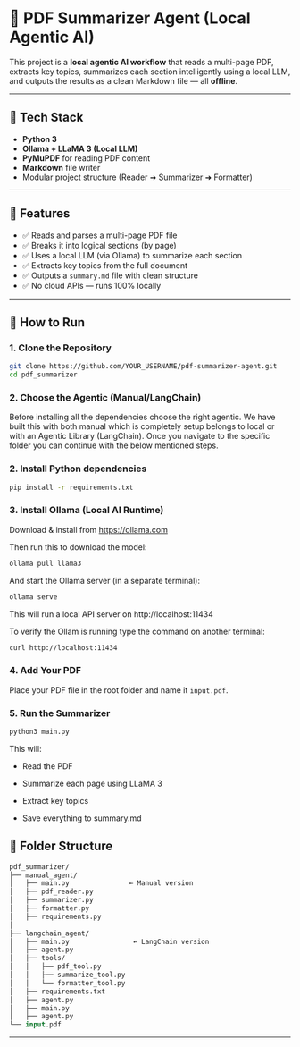 # 🤖 PDF Summarizer Agent (Local Agentic AI)

This project is a **local agentic AI workflow** that reads a multi-page PDF, extracts key topics, summarizes each section intelligently using a local LLM, and outputs the results as a clean Markdown file — all **offline**.

---

## 🔧 Tech Stack

- **Python 3**
- **Ollama + LLaMA 3 (Local LLM)**
- **PyMuPDF** for reading PDF content
- **Markdown** file writer
- Modular project structure (Reader ➜ Summarizer ➜ Formatter)

---

## 🎯 Features

- ✅ Reads and parses a multi-page PDF file
- ✅ Breaks it into logical sections (by page)
- ✅ Uses a local LLM (via Ollama) to summarize each section
- ✅ Extracts key topics from the full document
- ✅ Outputs a `summary.md` file with clean structure
- ✅ No cloud APIs — runs 100% locally

---

## 🚀 How to Run

### 1. **Clone the Repository**

```bash
git clone https://github.com/YOUR_USERNAME/pdf-summarizer-agent.git
cd pdf_summarizer
```

### 2. Choose the Agentic (Manual/LangChain)
Before installing all the dependencies choose the right agentic. We have built this with both manual which is completely setup belongs to local or with an Agentic Library (LangChain). Once you navigate to the specific folder you can continue with the below mentioned steps.

### 2. **Install Python dependencies**

```bash
pip install -r requirements.txt
```


### 3. Install Ollama (Local AI Runtime)
Download & install from https://ollama.com

Then run this to download the model:

```bash
ollama pull llama3
```

And start the Ollama server (in a separate terminal):

```bash
ollama serve
```

This will run a local API server on http://localhost:11434

To verify the Ollam is running type the command on another terminal:

```bash
curl http://localhost:11434
```


### 4. Add Your PDF
Place your PDF file in the root folder and name it `input.pdf`.

### 5. Run the Summarizer
```bash
python3 main.py
```

This will:

- Read the PDF

- Summarize each page using LLaMA 3

- Extract key topics

- Save everything to summary.md


## 📁 Folder Structure

```graphql
pdf_summarizer/
├── manual_agent/
│   ├── main.py               ← Manual version
│   ├── pdf_reader.py
│   ├── summarizer.py
│   ├── formatter.py
│   ├── requirements.py
│
├── langchain_agent/
│   ├── main.py                ← LangChain version
│   ├── agent.py
│   ├── tools/
│   │   ├── pdf_tool.py
│   │   ├── summarize_tool.py
│   │   └── formatter_tool.py
│   ├── requirements.txt
│   ├── agent.py
│   ├── main.py
│   ├── agent.py
└── input.pdf
```

---
